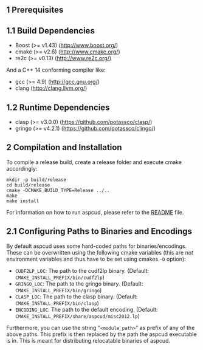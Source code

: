1 Prerequisites
---------------

1.1 Build Dependencies
----------------------

- Boost (>= v1.43) (http://www.boost.org/)
- cmake (>= v2.6)  (http://www.cmake.org/)
- re2c  (>= v0.13) (http://www.re2c.org/)

And a C++ 14 conforming compiler like:
- gcc (>= 4.9) (http://gcc.gnu.org/)
- clang (http://clang.llvm.org/)

1.2 Runtime Dependencies
------------------------

- clasp  (>= v3.0.0) (https://github.com/potassco/clasp/)
- gringo (>= v4.2.1) (https://github.com/potassco/clingo/)

2 Compilation and Installation
------------------------------

To compile a release build, create a release folder and execute cmake
accordingly:

    mkdir -p build/release
    cd build/release
    cmake -DCMAKE_BUILD_TYPE=Release ../..
    make
    make install

For information on how to run aspcud, please refer to the
[README](README.md) file.

2.1 Configuring Paths to Binaries and Encodings
-----------------------------------------------

By default aspcud uses some hard-coded paths for binaries/encodings.  These can
be overwritten using the following cmake variables (this are *not* environment
variables and thus have to be set using cmakes `-D` option):

- `CUDF2LP_LOC`: The path to the cudf2lp binary.
  (Default: `CMAKE_INSTALL_PREFIX/bin/cudf2lp`)
- `GRINGO_LOC`: The path to the gringo binary.
  (Default: `CMAKE_INSTALL_PREFIX/bin/gringo`)
- `CLASP_LOC`: The path to the clasp binary.
  (Default: `CMAKE_INSTALL_PREFIX/bin/clasp`)
- `ENCODING_LOC`: The path to the default encoding.
  (Default: `CMAKE_INSTALL_PREFIX/share/aspcud/misc2012.lp`)

Furthermore, you can use the string "`<module_path>`" as prefix of any of the
above paths.  This prefix is then replaced by the path the aspcud executable is
in. This is meant for distributing relocatable binaries of aspcud.

